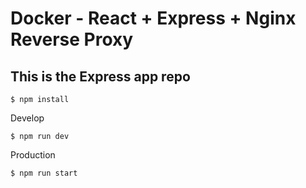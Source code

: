 # Docker - React + Express + Nginx Reverse Proxy

## This is the Express app repo

```
$ npm install
```

Develop

```
$ npm run dev
```

Production

```
$ npm run start
```
